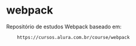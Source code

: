 # webpack
Repositório de estudos Webpack baseado em:

        https://cursos.alura.com.br/course/webpack
